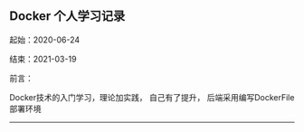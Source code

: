 <!--
 * @Author: liushuangdan
 * @Date: 2020-06-24 16:51:26
 * @LastEditTime: 2021-03-19 15:33:26
 * @LastEditors: Please set LastEditors
 * @Description: 
 * @FilePath: \DockerBook\README.md
-->
Docker 个人学习记录
---

起始：2020-06-24

结束：2021-03-19

前言：

Docker技术的入门学习，理论加实践， 自己有了提升， 后端采用编写DockerFile部署环境


---

